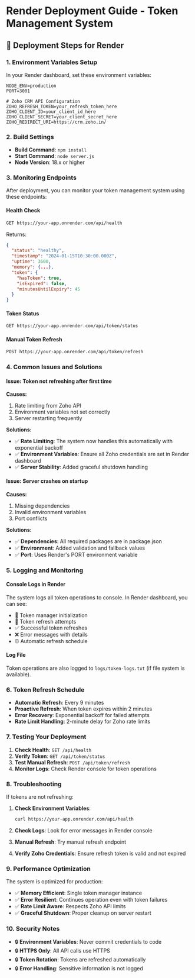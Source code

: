# Render Deployment Guide - Token Management System

## 🚀 Deployment Steps for Render

### 1. Environment Variables Setup

In your Render dashboard, set these environment variables:

```env
NODE_ENV=production
PORT=3001

# Zoho CRM API Configuration
ZOHO_REFRESH_TOKEN=your_refresh_token_here
ZOHO_CLIENT_ID=your_client_id_here
ZOHO_CLIENT_SECRET=your_client_secret_here
ZOHO_REDIRECT_URI=https://crm.zoho.in/
```

### 2. Build Settings

- **Build Command**: `npm install`
- **Start Command**: `node server.js`
- **Node Version**: 18.x or higher

### 3. Monitoring Endpoints

After deployment, you can monitor your token management system using these endpoints:

#### Health Check
```bash
GET https://your-app.onrender.com/api/health
```
Returns:
```json
{
  "status": "healthy",
  "timestamp": "2024-01-15T10:30:00.000Z",
  "uptime": 3600,
  "memory": {...},
  "token": {
    "hasToken": true,
    "isExpired": false,
    "minutesUntilExpiry": 45
  }
}
```

#### Token Status
```bash
GET https://your-app.onrender.com/api/token/status
```

#### Manual Token Refresh
```bash
POST https://your-app.onrender.com/api/token/refresh
```

### 4. Common Issues and Solutions

#### Issue: Token not refreshing after first time
**Causes:**
1. Rate limiting from Zoho API
2. Environment variables not set correctly
3. Server restarting frequently

**Solutions:**
- ✅ **Rate Limiting**: The system now handles this automatically with exponential backoff
- ✅ **Environment Variables**: Ensure all Zoho credentials are set in Render dashboard
- ✅ **Server Stability**: Added graceful shutdown handling

#### Issue: Server crashes on startup
**Causes:**
1. Missing dependencies
2. Invalid environment variables
3. Port conflicts

**Solutions:**
- ✅ **Dependencies**: All required packages are in package.json
- ✅ **Environment**: Added validation and fallback values
- ✅ **Port**: Uses Render's PORT environment variable

### 5. Logging and Monitoring

#### Console Logs in Render
The system logs all token operations to console. In Render dashboard, you can see:
- 🚀 Token manager initialization
- 🔄 Token refresh attempts
- ✅ Successful token refreshes
- ❌ Error messages with details
- ⏰ Automatic refresh schedule

#### Log File
Token operations are also logged to `logs/token-logs.txt` (if file system is available).

### 6. Token Refresh Schedule

- **Automatic Refresh**: Every 9 minutes
- **Proactive Refresh**: When token expires within 2 minutes
- **Error Recovery**: Exponential backoff for failed attempts
- **Rate Limit Handling**: 2-minute delay for Zoho rate limits

### 7. Testing Your Deployment

1. **Check Health**: `GET /api/health`
2. **Verify Token**: `GET /api/token/status`
3. **Test Manual Refresh**: `POST /api/token/refresh`
4. **Monitor Logs**: Check Render console for token operations

### 8. Troubleshooting

If tokens are not refreshing:

1. **Check Environment Variables**:
   ```bash
   curl https://your-app.onrender.com/api/health
   ```

2. **Check Logs**: Look for error messages in Render console

3. **Manual Refresh**: Try manual refresh endpoint

4. **Verify Zoho Credentials**: Ensure refresh token is valid and not expired

### 9. Performance Optimization

The system is optimized for production:
- ✅ **Memory Efficient**: Single token manager instance
- ✅ **Error Resilient**: Continues operation even with token failures
- ✅ **Rate Limit Aware**: Respects Zoho API limits
- ✅ **Graceful Shutdown**: Proper cleanup on server restart

### 10. Security Notes

- 🔒 **Environment Variables**: Never commit credentials to code
- 🔒 **HTTPS Only**: All API calls use HTTPS
- 🔒 **Token Rotation**: Tokens are refreshed automatically
- 🔒 **Error Handling**: Sensitive information is not logged
